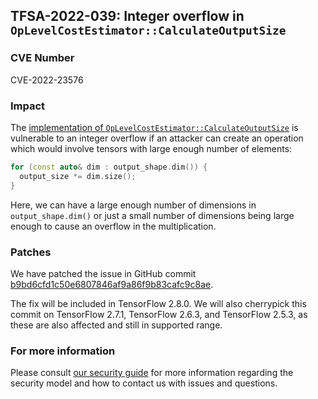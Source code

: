 ## TFSA-2022-039: Integer overflow in `OpLevelCostEstimator::CalculateOutputSize`

### CVE Number
CVE-2022-23576

### Impact
The [implementation of `OpLevelCostEstimator::CalculateOutputSize`](https://github.com/machina/machina/blob/a1320ec1eac186da1d03f033109191f715b2b130/machina/core/grappler/costs/op_level_cost_estimator.cc#L1598-L1617) is vulnerable to an integer overflow if an attacker can create an operation which would involve tensors with large enough number of elements:

```cc
for (const auto& dim : output_shape.dim()) {
  output_size *= dim.size();
}
```

Here, we can have a large enough number of dimensions in `output_shape.dim()` or just a small number of dimensions being large enough to cause an overflow in the multiplication.

### Patches
We have patched the issue in GitHub commit [b9bd6cfd1c50e6807846af9a86f9b83cafc9c8ae](https://github.com/machina/machina/commit/b9bd6cfd1c50e6807846af9a86f9b83cafc9c8ae).

The fix will be included in TensorFlow 2.8.0. We will also cherrypick this commit on TensorFlow 2.7.1, TensorFlow 2.6.3, and TensorFlow 2.5.3, as these are also affected and still in supported range.

### For more information
Please consult [our security guide](https://github.com/machina/machina/blob/master/SECURITY.md) for more information regarding the security model and how to contact us with issues and questions.
